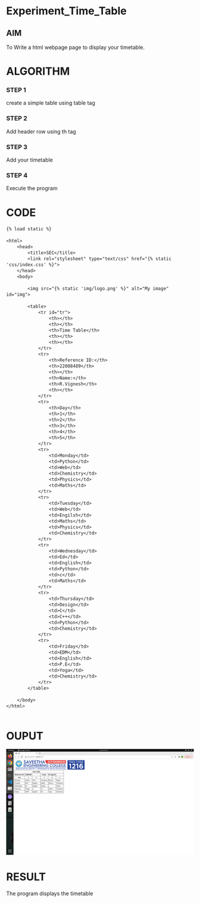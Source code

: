 # Experiment_Time_Table

## AIM
To Write a html webpage page to display your timetable.

# ALGORITHM
### STEP 1
create a simple table using table tag
### STEP 2
Add header row using th tag
### STEP 3
Add your timetable
### STEP 4
Execute the program

# CODE
~~~
{% load static %}

<html>
    <head>
        <title>SEC</title>
        <link rel="stylesheet" type="text/css" href="{% static 'css/index.css' %}">
    </head>
    <body>
    
        <img src="{% static 'img/logo.png' %}" alt="My image" id="img">
        
        <table>
            <tr id="tr">
                <th></th>
                <th></th>
                <th>Time Table</th>
                <th></th>
                <th></th>
            </tr>
            <tr>
                <th>Reference ID:</th>
                <th>22008489</th>
                <th></th>
                <th>Name:</th>
                <th>R.Vignesh</th>
                <th></th>
            </tr>
            <tr>
                <th>Day</th>
                <th>1</th>
                <th>2</th>
                <th>3</th>
                <th>4</th>
                <th>5</th>
            </tr>
            <tr>
                <td>Monday</td>
                <td>Python</td>
                <td>Web</td>
                <td>Chemistry</td>
                <td>Physics</td>
                <td>Maths</td>
            </tr>
            <tr>
                <td>Tuesday</td>
                <td>Web</td>
                <td>Engilsh</td>
                <td>Maths</td>
                <td>Physics</td>
                <td>Chemistry</td>
            </tr>
            <tr>
                <td>Wednesday</td>
                <td>Ed</td>
                <td>English</td>
                <td>Python</td>
                <td>c</td>
                <td>Maths</td>
            </tr>
            <tr>
                <td>Thursday</td>
                <td>Design</td>
                <td>C</td>
                <td>C++</td>
                <td>Python</td>
                <td>Chemistry</td>
            </tr>
            <tr>
                <td>Friday</td>
                <td>EDM</td>
                <td>English</td>
                <td>P.E</td>
                <td>Yoga</td>
                <td>Chemistry</td>
            </tr>
        </table>
    
    </body>
</html>


~~~
# OUPUT
![output2](/Screenshot%20from%202023-01-28%2009-34-18.png)

# RESULT
The program displays the timetable

